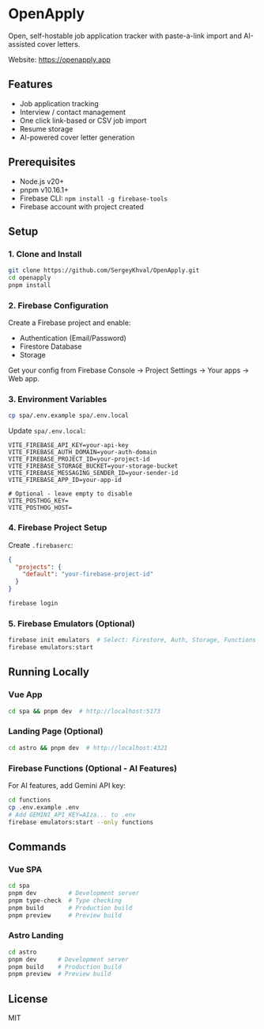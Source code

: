# OpenApply

Open, self-hostable job application tracker with paste-a-link import and AI-assisted cover letters.

Website: https://openapply.app

## Features

- Job application tracking
- Interview / contact management
- One click link-based or CSV job import
- Resume storage
- AI-powered cover letter generation

## Prerequisites

- Node.js v20+
- pnpm v10.16.1+
- Firebase CLI: `npm install -g firebase-tools`
- Firebase account with project created

## Setup

### 1. Clone and Install

```bash
git clone https://github.com/SergeyKhval/OpenApply.git
cd openapply
pnpm install
```

### 2. Firebase Configuration

Create a Firebase project and enable:
- Authentication (Email/Password)
- Firestore Database
- Storage

Get your config from Firebase Console → Project Settings → Your apps → Web app.

### 3. Environment Variables

```bash
cp spa/.env.example spa/.env.local
```

Update `spa/.env.local`:
```env
VITE_FIREBASE_API_KEY=your-api-key
VITE_FIREBASE_AUTH_DOMAIN=your-auth-domain
VITE_FIREBASE_PROJECT_ID=your-project-id
VITE_FIREBASE_STORAGE_BUCKET=your-storage-bucket
VITE_FIREBASE_MESSAGING_SENDER_ID=your-sender-id
VITE_FIREBASE_APP_ID=your-app-id

# Optional - leave empty to disable
VITE_POSTHOG_KEY=
VITE_POSTHOG_HOST=
```

### 4. Firebase Project Setup

Create `.firebaserc`:
```json
{
  "projects": {
    "default": "your-firebase-project-id"
  }
}
```

```bash
firebase login
```

### 5. Firebase Emulators (Optional)

```bash
firebase init emulators  # Select: Firestore, Auth, Storage, Functions
firebase emulators:start
```

## Running Locally

### Vue App
```bash
cd spa && pnpm dev  # http://localhost:5173
```

### Landing Page (Optional)
```bash
cd astro && pnpm dev  # http://localhost:4321
```

### Firebase Functions (Optional - AI Features)

For AI features, add Gemini API key:

```bash
cd functions
cp .env.example .env
# Add GEMINI_API_KEY=AIza... to .env
firebase emulators:start --only functions
```

## Commands

### Vue SPA
```bash
cd spa
pnpm dev         # Development server
pnpm type-check  # Type checking
pnpm build       # Production build
pnpm preview     # Preview build
```

### Astro Landing
```bash
cd astro
pnpm dev      # Development server
pnpm build    # Production build
pnpm preview  # Preview build
```

## License

MIT
